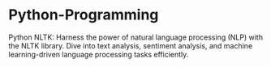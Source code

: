 # Python-Programming
Python NLTK: Harness the power of natural language processing (NLP) with the NLTK library. Dive into text analysis, sentiment analysis, and machine learning-driven language processing tasks efficiently. 
